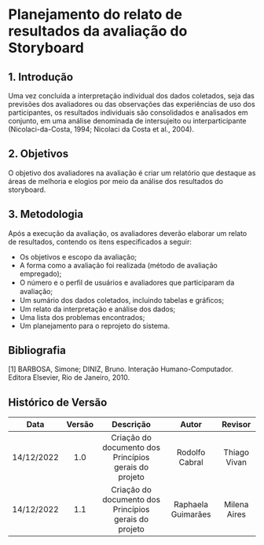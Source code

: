 # Planejamento do relato de resultados da avaliação do Storyboard

## 1. Introdução

Uma vez concluída a interpretação individual dos dados coletados, seja das previsões dos avaliadores ou das observações das experiências de uso dos participantes, os resultados individuais são consolidados e analisados em conjunto, em uma análise denominada de intersujeito ou interparticipante (Nicolaci-da-Costa, 1994; Nicolaci da Costa et al., 2004).

## 2. Objetivos
O objetivo dos avaliadores na avaliação é criar um relatório que destaque as áreas de melhoria e elogios por meio da análise dos resultados do storyboard.

## 3. Metodologia

Após a execução da avaliação, os avaliadores deverão elaborar um relato de resultados, contendo os itens especificados a seguir:

 * Os objetivos e escopo da avaliação;
 * A forma como a avaliação foi realizada (método de avaliação empregado);
 * O número e o perﬁl de usuários e avaliadores que participaram da avaliação;
 * Um sumário dos dados coletados, incluindo tabelas e gráﬁcos;
 * Um relato da interpretação e análise dos dados;
 * Uma lista dos problemas encontrados;
 * Um planejamento para o reprojeto do sistema.


## Bibliografia

[1] BARBOSA, Simone; DINIZ, Bruno. Interação Humano-Computador. Editora Elsevier, Rio de Janeiro, 2010.

## Histórico de Versão

| Data       | Versão | Descrição            | Autor             | Revisor |
|:----------:|:------:|:--------------------:|:-----------------:|:-------:|
|14/12/2022  | 1.0 | Criação do documento dos Princípios gerais do projeto  | Rodolfo Cabral | Thiago Vivan |
|14/12/2022  | 1.1 | Criação do documento dos Princípios gerais do projeto  | Raphaela Guimarães | Milena Aires |
